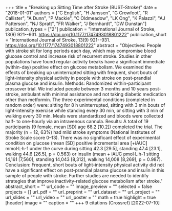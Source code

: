 +++
title = "Breaking up Sitting Time after Stroke (BUST-Stroke)"
date = "2018-01-01"
authors = ["C English", "H Janssen", "G Crowfoot", "R Callister", "A Dunn", "P Mackie", "C Oldmeadow", "LK Ong", "K Palazzi", "AJ Patterson", "NJ Spratt", "FR Walker", "J Bernhardt", "DW Dunstan"]
publication_types = ["2"]
publication = "International Journal of Stroke, 13(9) 921--931. https://doi.org/10.1177/1747493018801222"
publication_short = "International Journal of Stroke, 13(9) 921--931. https://doi.org/10.1177/1747493018801222"
abstract = "Objectives: People with stroke sit for long periods each day, which may compromise blood glucose control and increase risk of recurrent stroke. Studies in other populations have found regular activity breaks have a significant immediate (within-day) positive effect on glucose metabolism. We examined the effects of breaking up uninterrupted sitting with frequent, short bouts of light-intensity physical activity in people with stroke on post-prandial plasma glucose and insulin. Methods: Randomized within-participant crossover trial. We included people between 3 months and 10 years post-stroke, ambulant with minimal assistance and not taking diabetic medication other than metformin. The three experimental conditions (completed in random order) were: sitting for 8 h uninterrupted, sitting with 3 min bouts of light-intensity exercise while standing every 30 min, or sitting with 3 min of walking every 30 min. Meals were standardized and bloods were collected half- to one-hourly via an intravenous cannula. Results: A total of 19 participants (9 female, mean [SD] age 68.2 [10.2]) completed the trial. The majority (n = 12, 63%) had mild stroke symptoms (National Institutes of Stroke Scale score 0–13). There was no significant effect of experimental condition on glucose (mean [SD] positive incremental area [+iAUC] mmol·L·h-1 under the curve during sitting 42.3 [29.5], standing 47.4 [23.1], walking 44.6 [26.5], p = 0.563) or insulin (mean + iAUC pmol·L·h-1 sitting 14,161 [7,560], standing 14,043 [8,312], walking 14,008 [8,269], p = 0.987). Conclusion: Frequent, short bouts of light-intensity physical activity did not have a significant effect on post-prandial plasma glucose and insulin in this sample of people with stroke. Further studies are needed to identify strategies that improve inactivity-related glucose metabolism after stroke."
abstract_short = ""
url_code = ""
image_preview = ""
selected = false
projects = []
url_pdf = ""
url_preprint = ""
url_dataset = ""
url_project = ""
url_slides = ""
url_video = ""
url_poster = ""
math = true
highlight = true
[header]
image = ""
caption = ""
+++
9 citations (Crossref) [2022-07-10]
